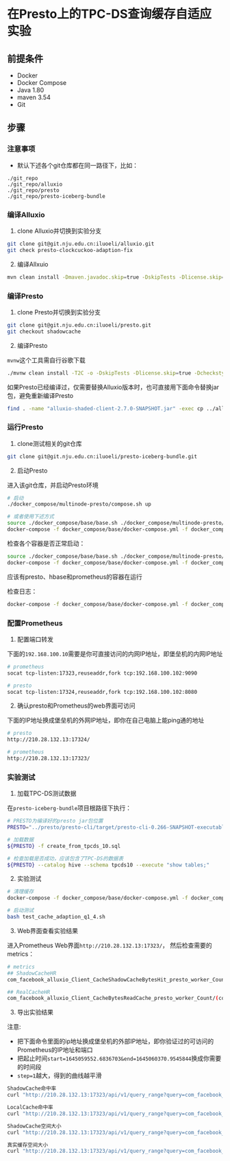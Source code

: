 # 在Presto上的TPC-DS查询缓存自适应实验

## 前提条件
- Docker
- Docker Compose
- Java 1.80
- maven 3.54
- Git

## 步骤

### 注意事项

- 默认下述各个git仓库都在同一路径下，比如：

```
./git_repo
./git_repo/alluxio
./git_repo/presto
./git_repo/presto-iceberg-bundle
```

### 编译Alluxio

1. clone Alluxio并切换到实验分支

```bash
git clone git@git.nju.edu.cn:iluoeli/alluxio.git
git check presto-clockcuckoo-adaption-fix
```

2. 编译Allxuio

```bash
mvn clean install -Dmaven.javadoc.skip=true -DskipTests -Dlicense.skip=true -Dcheckstyle.skip=true -Dfindbugs.skip=true -Prelease
```

### 编译Presto

1. clone Presto并切换到实验分支

```bash
git clone git@git.nju.edu.cn:iluoeli/presto.git
git checkout shadowcache
```

2. 编译Presto

`mvnw`这个工具需自行谷歌下载

```bash
./mvnw clean install -T2C -o -DskipTests -Dlicense.skip=true -Dcheckstyle.skip=true -Dfindbugs.skip=true -pl '!presto-docs'
```

如果Presto已经编译过，仅需要替换Alluxio版本时，也可直接用下面命令替换jar包，避免重新编译Presto
```bash
find . -name "alluxio-shaded-client-2.7.0-SNAPSHOT.jar" -exec cp ../alluxio/shaded/client/target/alluxio-shaded-client-2.7.0-SNAPSHOT.jar {} \;
```

### 运行Presto

1. clone测试相关的git仓库

```bash
git clone git@git.nju.edu.cn:iluoeli/presto-iceberg-bundle.git
```

2. 启动Presto

进入该git仓库，并启动Presto环境

```bash
# 启动
./docker_compose/multinode-presto/compose.sh up

# 或者使用下述方式
source ./docker_compose/base/base.sh ./docker_compose/multinode-presto/compose.sh
docker-compose -f docker_compose/base/docker-compose.yml -f docker_compose/multinode-presto/docker-compose.yml up
```

检查各个容器是否正常启动：

```bash
source ./docker_compose/base/base.sh ./docker_compose/multinode-presto/compose.sh
docker-compose -f docker_compose/base/docker-compose.yml -f docker_compose/multinode-presto/docker-compose.yml ps
```

应该有presto、hbase和prometheus的容器在运行

检查日志：

```bash
docker-compose -f docker_compose/base/docker-compose.yml -f docker_compose/multinode-presto/docker-compose.ym logs | less
```

### 配置Prometheus

1. 配置端口转发

下面的`192.168.100.10`需要是你可直接访问的内网IP地址，即堡垒机的内网IP地址

```bash
# prometheus
socat tcp-listen:17323,reuseaddr,fork tcp:192.168.100.102:9090

# presto
socat tcp-listen:17324,reuseaddr,fork tcp:192.168.100.102:8080
```

2. 确认presto和Prometheus的web界面可访问

下面的IP地址换成堡垒机的外网IP地址，即你在自己电脑上能ping通的地址

```bash
# presto
http://210.28.132.13:17324/

# prometheus
http://210.28.132.13:17323/
```

### 实验测试

1. 加载TPC-DS测试数据

在`presto-iceberg-bundle`项目根路径下执行：

```bash
# PRESTO为编译好的presto jar包位置
PRESTO="../presto/presto-cli/target/presto-cli-0.266-SNAPSHOT-executable.jar"

# 加载数据
${PRESTO} -f create_from_tpcds_10.sql

# 检查加载是否成功，应该包含了TPC-DS的数据表
${PRESTO} --catalog hive --schema tpcds10 --execute "show tables;"
```

2. 实验测试

```bash
# 清理缓存
docker-compose -f docker_compose/base/docker-compose.yml -f docker_compose/multinode-presto/docker-compose.yml exec presto-worker rm -rf /tmp/alluxio/LOCAL

# 启动测试
bash test_cache_adaption_q1_4.sh
```

3. Web界面查看实验结果

进入Prometheus Web界面`http://210.28.132.13:17323/`，
然后检查需要的metrics：

```bash
# metrics
## ShadowCacheHR
com_facebook_alluxio_Client_CacheShadowCacheBytesHit_presto_worker_Count/com_facebook_alluxio_Client_CacheShadowCacheBytesRead_presto_worker_Count

## RealCacheHR
com_facebook_alluxio_Client_CacheBytesReadCache_presto_worker_Count/(com_facebook_alluxio_Client_CacheBytesReadCache_presto_worker_Count + com_facebook_alluxio_Client_CacheBytesReadExternal_presto_worker_Count)
```

3. 导出实验结果

注意:
- 把下面命令里面的ip地址换成堡垒机的外部IP地址，即你验证过的可访问的Prometheus的IP地址和端口
- 把起止时间`start=1645059552.6836703&end=1645060370.9545844`换成你需要的时间段
- `step=1`越大，得到的曲线越平滑

```bash
ShadowCache命中率
curl "http://210.28.132.13:17323/api/v1/query_range?query=com_facebook_alluxio_Client_CacheShadowCacheBytesHit_presto_worker_Count/com_facebook_alluxio_Client_CacheShadowCacheBytesRead_presto_worker_Count&start=1645059552.6836703&end=1645060370.9545844&step=1" > /mnt/g/git_repo/plot-wss/data2/cache_adaption/ad-shr.json

LocalCache命中率
curl "http://210.28.132.13:17323/api/v1/query_range?query=com_facebook_alluxio_Client_CacheBytesReadCache_presto_worker_Count%2F%28com_facebook_alluxio_Client_CacheBytesReadCache_presto_worker_Count+%2B+com_facebook_alluxio_Client_CacheBytesRequestedExternal_presto_worker_Count%29&start=1645059552.6836703&end=1645060370.9545844&step=1"

ShadowCache空间大小
curl "http://210.28.132.13:17323/api/v1/query_range?query=com_facebook_alluxio_Client_CacheShadowCacheBytes_presto_worker_Count&start=1645059552.6836703&end=1645060370.9545844&step=1" > /mnt/g/git_repo/plot-wss/data2/cache_adaption/ad-sbytes.json

真实缓存空间大小
curl "http://210.28.132.13:17323/api/v1/query_range?query=com_facebook_alluxio_Client_CacheSpaceUsed_presto_worker_Value%2B+com_facebook_alluxio_Client_CacheSpaceAvailable_presto_worker_Value&start=1645059552.6836703&end=1645060370.9545844&step=1" > /mnt/g/git_repo/plot-wss/data2/cache_adaption/ad-rbytes.json
```
